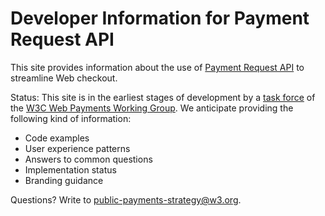 
# Developer Information for Payment Request API

This site provides information about the use of [Payment Request API](https://www.w3.org/TR/payment-request/) to streamline Web checkout. 

Status: This site is in the earliest stages of development by a [task force](https://github.com/w3c/webpayments/wiki/Adoption2017) of the [W3C Web Payments Working Group](http://www.w3.org/Payments/WG/). We anticipate providing the following kind of information:

* Code examples
* User experience patterns
* Answers to common questions
* Implementation status 
* Branding guidance

Questions? Write to public-payments-strategy@w3.org.

